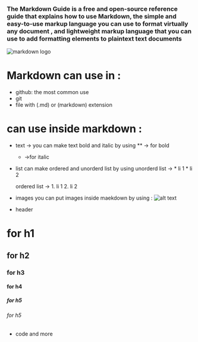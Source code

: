 ### The Markdown Guide is a free and open-source reference guide that explains how to use Markdown, the simple and easy-to-use markup language you can use to format virtually any document , and  lightweight markup language that you can use to add formatting elements to plaintext text documents
![markdown logo](https://encrypted-tbn0.gstatic.com/images?q=tbn%3AANd9GcRLVzT6SPUqJfkkX6G6E2kbJkqjEx_6lU_JRA&usqp=CAU)

 # Markdown can use in :
- github: the most common use
- git
- file with (.md) or (markdown) extension

# can use inside markdown :
* text ->
  you can make text bold  and italic  by using 
   ** -> for bold
   * ->for italic
* list
 can make ordered and unorderd list by using 
 unorderd list -> * li 1
                  * li 2
            
   ordered list -> 1. li 1
                   2. li 2
            
 
 
* images
  you can put images inside maekdown by using :
  ![alt text](URL)
* header  
# for h1
## for h2
### for h3
#### for h4
##### for h5
###### for h5

* code and more 


